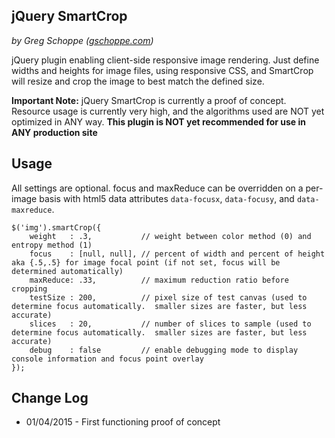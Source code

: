 ## jQuery SmartCrop

*by Greg Schoppe ([gschoppe.com](http://gschoppe.com))*

jQuery plugin enabling client-side responsive image rendering.  Just define widths and heights for image files, using responsive CSS, and SmartCrop will resize and crop the image to best match the defined size.

**Important Note:** jQuery SmartCrop is currently a proof of concept.  Resource usage is currently very high, and the algorithms used are NOT yet optimized in ANY way.  **This plugin is NOT yet recommended for use in ANY production site**

## Usage

All settings are optional.  focus and maxReduce can be overridden on a per-image basis with html5 data attributes `data-focusx`, `data-focusy`, and `data-maxreduce`.

    $('img').smartCrop({
        weight   : .3,           // weight between color method (0) and entropy method (1)
        focus    : [null, null], // percent of width and percent of height aka {.5,.5} for image focal point (if not set, focus will be determined automatically)
        maxReduce: .33,          // maximum reduction ratio before cropping
        testSize : 200,          // pixel size of test canvas (used to determine focus automatically.  smaller sizes are faster, but less accurate)
        slices   : 20,           // number of slices to sample (used to determine focus automatically.  smaller sizes are faster, but less accurate)
        debug    : false         // enable debugging mode to display console information and focus point overlay
    });

## Change Log

* 01/04/2015 - First functioning proof of concept